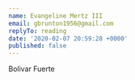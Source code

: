 ```yaml
---
name: Evangeline Mertz III
email: gbrunton1956@gmail.com
replyTo: reading
date: '2020-02-07 20:59:28 +0000'
published: false
---
```


Bolivar Fuerte